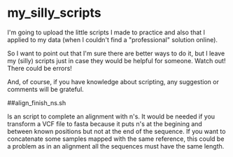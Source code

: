 # my_silly_scripts

I'm going to upload the little scripts I made to practice and also that I applied to my data (when I couldn't find a "professional" solution online).

So I want to point out that I'm sure there are better ways to do it, but I leave my (silly) scripts just in case they would be helpful for someone. Watch out! There could be errors!

And, of course, if you have knowledge about scripting, any suggestion or comments will be grateful. 

##align_finish_ns.sh

Is an script to complete an alignment with n's. It would be needed if you transform a VCF file to fasta because it puts n's at the begining and between known positions but not at the end of the sequence. If you want to concatenate some samples mapped with the same reference, this could be a problem as in an alignment all the sequences must have the same length.
